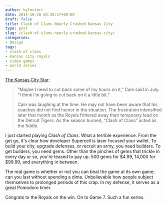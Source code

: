 ```yaml
---
author: kylestarr
date: 2014-10-28 03:30:17+00:00
draft: false
title: Clash of Clans Nearly Crushed Kansas City
type: post
slug: /clash-of-clans-nearly-crushed-kansas-city/
categories:
- Design
tags:
- clash of clans
- kansas city royals
- video games
- world series
---
```


[The Kansas City Star](http://www.kansascity.com/sports/mlb/kansas-city-royals/article3188872.html):

> “Maybe I need to cut back some of my hours on it,” Cain said in July. “I think I’m going to cut back on it a little bit.”
>
> Cain was laughing at the time. He may not have been aware that his coaches did not find humor in the situation. The frustration intensified later that month as the Royals frittered away their temporary lead on the Detroit Tigers. As the season burned, “Clash of Clans” acted as the fiddle.

I just started playing _Clash of Clans_. What a terrible experience. From the get go, it's clear how developer Supercell is laser focused your wallet. To build your city, upgrade defenses, or recruit an army, you need builders. To get builders, you need gems. Other than the pinches of gems that trickle in every day or so, you're teased to pay up. 500 gems for $4.99, 14,000 for $99.99, and everything in between.

The real game is whether or not you can beat the game at its own game; can you last without spending a dime. Unbelievable how people subject themselves to prolonged periods of this crap. In my defense, it serves as a great Pomodoro timer.

Congrats to the Royals on the win. On to Game 7. Such a fun series.
